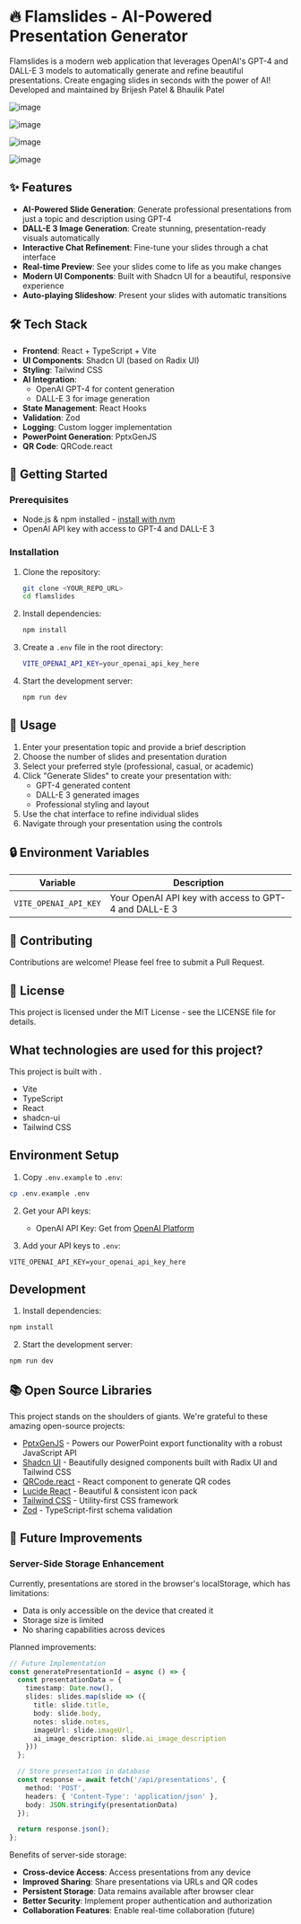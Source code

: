 # 🔥 Flamslides - AI-Powered Presentation Generator

Flamslides is a modern web application that leverages OpenAI's GPT-4 and DALL-E 3 models to automatically generate and refine beautiful presentations. Create engaging slides in seconds with the power of AI!
Developed and maintained by Brijesh Patel & Bhaulik Patel

![image](https://github.com/user-attachments/assets/b27318e1-ca07-4479-b2e1-3795205a3e6b)

![image](https://github.com/user-attachments/assets/88fcd5ca-df80-4ac8-90fb-2fcfef4173aa)

![image](https://github.com/user-attachments/assets/365da88c-ddb5-44c6-bf72-9f0e2555b30a)

![image](https://github.com/user-attachments/assets/c08a4d29-b1da-407e-bb5b-a92e53710113)


## ✨ Features

- **AI-Powered Slide Generation**: Generate professional presentations from just a topic and description using GPT-4
- **DALL-E 3 Image Generation**: Create stunning, presentation-ready visuals automatically
- **Interactive Chat Refinement**: Fine-tune your slides through a chat interface
- **Real-time Preview**: See your slides come to life as you make changes
- **Modern UI Components**: Built with Shadcn UI for a beautiful, responsive experience
- **Auto-playing Slideshow**: Present your slides with automatic transitions

## 🛠️ Tech Stack

- **Frontend**: React + TypeScript + Vite
- **UI Components**: Shadcn UI (based on Radix UI)
- **Styling**: Tailwind CSS
- **AI Integration**: 
  - OpenAI GPT-4 for content generation
  - DALL-E 3 for image generation
- **State Management**: React Hooks
- **Validation**: Zod
- **Logging**: Custom logger implementation
- **PowerPoint Generation**: PptxGenJS
- **QR Code**: QRCode.react

## 🚀 Getting Started

### Prerequisites

- Node.js & npm installed - [install with nvm](https://github.com/nvm-sh/nvm#installing-and-updating)
- OpenAI API key with access to GPT-4 and DALL-E 3

### Installation

1. Clone the repository:
   ```sh
   git clone <YOUR_REPO_URL>
   cd flamslides
   ```

2. Install dependencies:
   ```sh
   npm install
   ```

3. Create a `.env` file in the root directory:
   ```sh
   VITE_OPENAI_API_KEY=your_openai_api_key_here
   ```

4. Start the development server:
   ```sh
   npm run dev
   ```

## 🎯 Usage

1. Enter your presentation topic and provide a brief description
2. Choose the number of slides and presentation duration
3. Select your preferred style (professional, casual, or academic)
4. Click "Generate Slides" to create your presentation with:
   - GPT-4 generated content
   - DALL-E 3 generated images
   - Professional styling and layout
5. Use the chat interface to refine individual slides
6. Navigate through your presentation using the controls

## 🔒 Environment Variables

| Variable | Description |
|----------|-------------|
| `VITE_OPENAI_API_KEY` | Your OpenAI API key with access to GPT-4 and DALL-E 3 |

## 🤝 Contributing

Contributions are welcome! Please feel free to submit a Pull Request.

## 📝 License

This project is licensed under the MIT License - see the LICENSE file for details.


## What technologies are used for this project?

This project is built with .

- Vite
- TypeScript
- React
- shadcn-ui
- Tailwind CSS

## Environment Setup

1. Copy `.env.example` to `.env`:
```bash
cp .env.example .env
```

2. Get your API keys:
   - OpenAI API Key: Get from [OpenAI Platform](https://platform.openai.com/api-keys)

3. Add your API keys to `.env`:
```env
VITE_OPENAI_API_KEY=your_openai_api_key_here
```

## Development

1. Install dependencies:
```bash
npm install
```

2. Start the development server:
```bash
npm run dev
```

## 📚 Open Source Libraries

This project stands on the shoulders of giants. We're grateful to these amazing open-source projects:

- [PptxGenJS](https://github.com/gitbrent/PptxGenJS/) - Powers our PowerPoint export functionality with a robust JavaScript API
- [Shadcn UI](https://ui.shadcn.com/) - Beautifully designed components built with Radix UI and Tailwind CSS
- [QRCode.react](https://github.com/zpao/qrcode.react) - React component to generate QR codes
- [Lucide React](https://lucide.dev/) - Beautiful & consistent icon pack
- [Tailwind CSS](https://tailwindcss.com/) - Utility-first CSS framework
- [Zod](https://github.com/colinhacks/zod) - TypeScript-first schema validation

## 🚀 Future Improvements

### Server-Side Storage Enhancement
Currently, presentations are stored in the browser's localStorage, which has limitations:
- Data is only accessible on the device that created it
- Storage size is limited
- No sharing capabilities across devices

Planned improvements:
```typescript
// Future Implementation
const generatePresentationId = async () => {
  const presentationData = {
    timestamp: Date.now(),
    slides: slides.map(slide => ({
      title: slide.title,
      body: slide.body,
      notes: slide.notes,
      imageUrl: slide.imageUrl,
      ai_image_description: slide.ai_image_description
    }))
  };

  // Store presentation in database
  const response = await fetch('/api/presentations', {
    method: 'POST',
    headers: { 'Content-Type': 'application/json' },
    body: JSON.stringify(presentationData)
  });

  return response.json();
};
```

Benefits of server-side storage:
- **Cross-device Access**: Access presentations from any device
- **Improved Sharing**: Share presentations via URLs and QR codes
- **Persistent Storage**: Data remains available after browser clear
- **Better Security**: Implement proper authentication and authorization
- **Collaboration Features**: Enable real-time collaboration (future)
